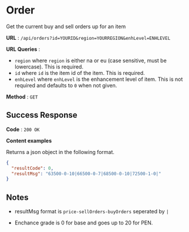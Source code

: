 # Order

Get the current buy and sell orders up for an item

**URL** : `/api/orders?id=YOURID&region=YOURREGION&enhLevel=ENHLEVEL`

**URL Queries** :

- `region` where `region` is either na or eu (case sensitive, must be lowercase). This is required.
- `id` where `id` is the item id of the item. This is required.
- `enhLevel` where `enhLevel` is the enhancement level of item. This is not required and defaults to `0` when not given.

**Method** : `GET`

## Success Response

**Code** : `200 OK`

**Content examples**

Returns a json object in the following format.

```json
{
  "resultCode": 0,
  "resultMsg": "63500-0-10|66500-0-7|68500-0-10|72500-1-0|"
}
```

## Notes

- resultMsg format is `price-sellOrders-buyOrders` seperated by `|`

- Enchance grade is 0 for base and goes up to 20 for PEN.
